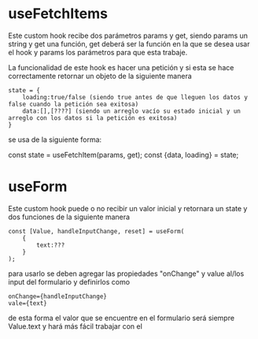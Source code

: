 # useFetchItems

Este custom hook recibe dos parámetros params y get, siendo params un string y get una función, get deberá ser la función en la que se desea usar el hook y params los parámetros para que esta trabaje.

La funcionalidad de este hook es hacer una petición y si esta se hace correctamente retornar un objeto de la siguiente manera

    state = {
        loading:true/false (siendo true antes de que lleguen los datos y false cuando la petición sea exitosa)
        data:[],[????] (siendo un arreglo vacío su estado inicial y un arreglo con los datos si la petición es exitosa)
    }

se usa de la siguiente forma: 

const state = useFetchItem(params, get);
const {data, loading} = state;

# useForm

Este custom hook puede o no recibir un valor inicial y retornara un state y dos funciones de la siguiente manera

    const [Value, handleInputChange, reset] = useForm(
        {
            text:???
        }
    );

para usarlo se deben agregar las propiedades "onChange" y value al/los input del formulario y definirlos como

    onChange={handleInputChange}
    vale={text}

de esta forma el valor que se encuentre en el formulario será siempre Value.text y hará más fácil trabajar con el




